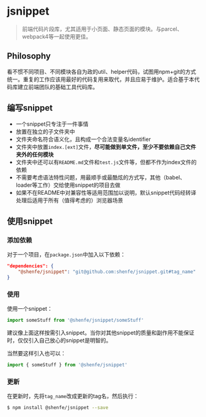 # jsnippet

> 前端代码片段库，尤其适用于小页面、静态页面的模块。与parcel、webpack4等一起使用更佳。

## Philosophy

看不惯不同项目、不同模块各自为政的util、helper代码，试图用npm+git的方式统一。重复的工作应该用最好的代码复用来取代，并且应易于维护。适合基于本代码库建立前端团队的基础工具代码库。

## 编写snippet

* 一个snippet只专注于一件事情
* 放置在独立的子文件夹中
* 文件夹命名符合语义化，且构成一个合法变量名identifier
* 文件夹中放置`index.[ext]`文件，**尽可能做到单文件，至少不要依赖自己文件夹外的任何模块**
* 文件夹中还可以有`README.md`文件和`test.js`文件等，但都不作为index文件的依赖
* 不需要考虑语法特性问题，用最顺手或最酷炫的方式写，其他（babel、loader等工作）交给使用snippet的项目去做
* 如果不在README中对兼容性等适用范围加以说明，默认snippet代码经转译处理后适用于所有（值得考虑的）浏览器场景

## 使用snippet

### 添加依赖

对于一个项目，在`package.json`中加入以下依赖：

```json
"dependencies": {
    "@shenfe/jsnippet": "git@github.com:shenfe/jsnippet.git#tag_name"
}
```

### 使用

使用一个snippet：

```js
import someStuff from '@shenfe/jsnippet/someStuff'
```

建议像上面这样按需引入snippet。当你对其他snippet的质量和副作用不能保证时，仅仅引入自己放心的snippet是明智的。

当然要这样引入也可以：

```js
import { someStuff } from '@shenfe/jsnippet'
```

### 更新

在更新时，先将`tag_name`改成更新的tag名，然后执行：

```bash
$ npm install @shenfe/jsnippet --save
```
